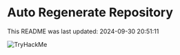 # Auto Regenerate Repository

This README was last updated: 2024-09-30 20:51:11

 ![TryHackMe](https://tryhackme.com/badge/533634)